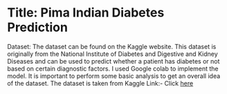 # Title: Pima Indian Diabetes Prediction
Dataset: The dataset can be found on the Kaggle website. This dataset is originally from the National Institute of Diabetes and Digestive and Kidney Diseases and can be used to predict whether a patient has diabetes or not based on certain diagnostic factors. I used Google colab to implement the model. It is important to perform some basic analysis to get an overall idea of the dataset.
The dataset is taken from Kaggle Link:- Click [here](https://www.kaggle.com/datasets/uciml/pima-indians-diabetes-database)
